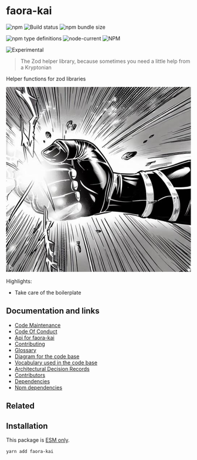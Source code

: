 # faora-kai

![npm](https://img.shields.io/npm/v/faora-kai) ![Build
status](https://github.com/flarebyte/faora-kai/actions/workflows/main.yml/badge.svg)
![npm bundle size](https://img.shields.io/bundlephobia/min/faora-kai)

![npm type definitions](https://img.shields.io/npm/types/faora-kai)
![node-current](https://img.shields.io/node/v/faora-kai)
![NPM](https://img.shields.io/npm/l/faora-kai)

![Experimental](https://img.shields.io/badge/status-experimental-blue)

> The Zod helper library, because sometimes you need a little help from a
> Kryptonian

Helper functions for zod libraries

![Hero image for faora-kai](faora-kai-hero-512.jpeg)

Highlights:

-   Take care of the boilerplate

## Documentation and links

-   [Code Maintenance](MAINTENANCE.md)
-   [Code Of Conduct](CODE_OF_CONDUCT.md)
-   [Api for faora-kai](API.md)
-   [Contributing](CONTRIBUTING.md)
-   [Glossary](GLOSSARY.md)
-   [Diagram for the code base](INTERNAL.md)
-   [Vocabulary used in the code base](CODE_VOCABULARY.md)
-   [Architectural Decision Records](DECISIONS.md)
-   [Contributors](https://github.com/flarebyte/faora-kai/graphs/contributors)
-   [Dependencies](https://github.com/flarebyte/faora-kai/network/dependencies)
-   [Npm dependencies](DEPENDENCIES.md)

## Related

## Installation

This package is [ESM
only](https://blog.sindresorhus.com/get-ready-for-esm-aa53530b3f77).

```bash
yarn add faora-kai
```
